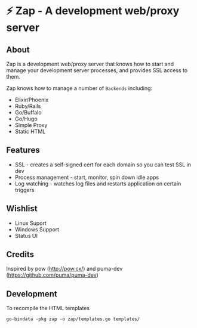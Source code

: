 # ⚡ Zap - A development web/proxy server

## About

Zap is a development web/proxy server that knows how to start and manage your
development server processes, and provides SSL access to them.

Zap knows how to manage a number of `Backends` including:

* Elixir/Phoenix
* Ruby/Rails
* Go/Buffalo
* Go/Hugo
* Simple Proxy
* Static HTML

## Features

* SSL - creates a self-signed cert for each domain so you can test SSL in dev
* Process management - start, monitor, spin down idle apps
* Log watching - watches log files and restarts application on certain triggers

## Wishlist

* Linux Suport
* Windows Support
* Status UI

## Credits

Inspired by pow (http://pow.cx/) and puma-dev (https://github.com/puma/puma-dev)

## Development

To recompile the HTML templates

```
go-bindata -pkg zap -o zap/templates.go templates/
```
